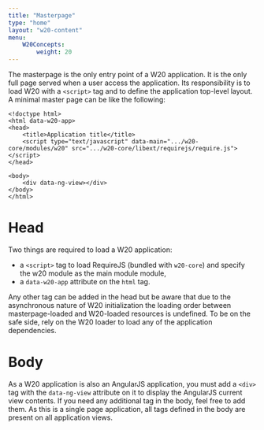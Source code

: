 ```yaml
---
title: "Masterpage"
type: "home"
layout: "w20-content"
menu:
    W20Concepts:
        weight: 20
---
```


The masterpage is the only entry point of a W20 application. It is the only full page served when a user access the
application. Its responsibility is to load W20 with a `<script>` tag and to define the application top-level layout. 
A minimal master page can be like the following:

    <!doctype html>
    <html data-w20-app>
    <head>
        <title>Application title</title>
        <script type="text/javascript" data-main=".../w20-core/modules/w20" src=".../w20-core/libext/requirejs/require.js"></script>
    </head>

    <body>
        <div data-ng-view></div>
    </body>
    </html>

# Head

Two things are required to load a W20 application:

* a `<script>` tag to load RequireJS (bundled with `w20-core`) and specify the w20 module as the main module module, 
* a `data-w20-app` attribute on the `html` tag.

Any other tag can be added in the head but be aware that due to the asynchronous nature of W20 initialization the loading 
order between masterpage-loaded and W20-loaded resources is undefined. To be on the safe side, rely on the W20 loader to 
load any of the application dependencies.

# Body

As a W20 application is also an AngularJS application, you must add a `<div>` tag with the `data-ng-view` attribute
on it to display the AngularJS current view contents. If you need any additional tag in the body, feel free to add
them. As this is a single page application, all tags defined in the body are present on all application views.
